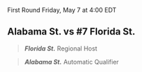 First Round
Friday, May 7 at 4:00 EDT
## Alabama St. vs #7 Florida St.

> ***Florida St.***
> Regional Host

> ***Alabama St.***
> Automatic Qualifier